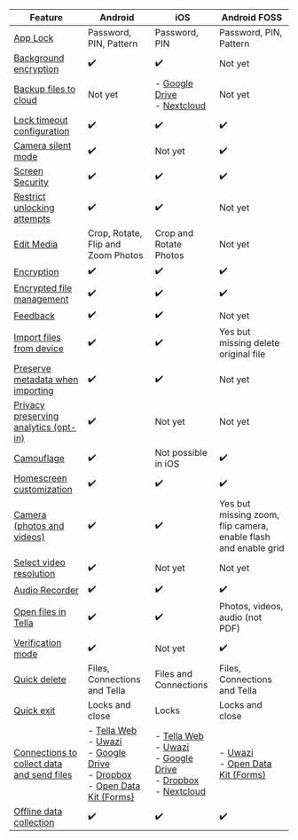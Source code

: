 
| **Feature** | **Android**| **iOS** | **Android FOSS** |
|------|------|-----|-----|
|[App Lock](/features#app-lock)| Password, PIN, Pattern|Password, PIN | Password, PIN, Pattern |
|[Background encryption](/features#background-encryption) | ✔️ | ✔️| Not yet |
|[Backup files to cloud](/features#backup-files) | Not yet | - [Google Drive](/g-drive) <br />- [Nextcloud](/nextcloud)| Not yet |
|[Lock timeout configuration](/features#lock-timeout-configuration)| ✔️| ✔️| ✔️ |
|[Camera silent mode](/features#camera-silent-mode)| ✔️| Not yet| ✔️ |
| [Screen Security](/features#screen-security)| ✔️| ✔️| ✔️ |
| [Restrict unlocking attempts](features#restrict-unlocking-attempts)| ✔️| ✔️| Not yet |
| [Edit Media](/features#edit-media)| Crop, Rotate, Flip and Zoom Photos| Crop and Rotate Photos| Not yet |
| [Encryption](/features#encryption)| ✔️| ✔️| ✔️ |
| [Encrypted file management](/features#file-management)| ✔️ | ✔️ | ✔️ |
| [Feedback](/features#feedback) | ✔️ | ✔️ | Not yet |
| [Import files from device](/features#import-files-from-device)| ✔️ | ✔️ | Yes but missing delete original file |
| [Preserve metadata when importing](/features#preserve-metadata-when-importing)| ✔️ | ✔️ | Not yet |
| [Privacy preserving analytics (opt-in)](/features#privacy-preserving-analytics)| ✔️ | Not yet | Not yet |
| [Camouflage](/features#camouflage) | ✔️ | Not possible in iOS | ✔️ |
| [Homescreen customization](/features#homescreen-customization) | ✔️ | ✔️ | ✔️ |
| [Camera (photos and videos)](/features#camera-photos-and-videos) | ✔️ | ✔️ | Yes but missing  zoom, flip camera, enable flash and enable grid |
| [Select video resolution](/features#select-video-resolution) | ✔️ | Not yet | Not yet |
| [Audio Recorder](/features#audio-recorder)| ✔️ | ✔️ | ✔️ |
| [Open files in Tella](/features#open-files-in-tella)| ✔️ | ✔️ | Photos, videos, audio (not PDF) |
| [Verification mode](/features#verification-mode)| ✔️ | Not yet | ✔️ |
| [Quick delete](/features#quick-delete)| Files, Connections and Tella | Files and Connections  | Files, Connections and Tella |
| [Quick exit](/features#quick-exit)| Locks and close | Locks  | Locks and close  |
| [Connections to collect data and send files](/features#connecting-to-servers) | - [Tella Web](/tella-web) <br />- [Uwazi](/uwazi) <br />- [Google Drive](/g-drive) <br />- [Dropbox](/dropbox) <br />- [Open Data Kit (Forms)](/odk) | - [Tella Web](/tella-web) <br />- [Uwazi](/uwazi) <br />- [Google Drive](/g-drive) <br />- [Dropbox](/dropbox) <br />- [Nextcloud](/nextcloud) | - [Uwazi](/uwazi) <br />- [Open Data Kit (Forms)](/odk)  |
| [Offline data collection](/features#offline-data-collection) | ✔️ | ✔️ |  ✔️ |
